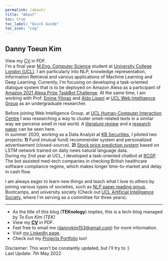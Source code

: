 ```yaml
---
permalink: /about/
title: "About"
toc: true
toc_label: "Quick Guide"
toc_icon: "cog"
--- 
```


## Danny Toeun Kim
View my [CV](/assets/CV.pdf) in PDF.  
I'm a final year [M.Eng. Computer Science](https://www.ucl.ac.uk/computer-science/study/undergraduate/computer-science-meng) student 
at [University College London (UCL)](https://www.ucl.ac.uk).
I am particularly into NLP, knowledge representation, Information Retrieval 
and various applications of Machine Learning and Deep Learning.
Currently, I'm focusing on developing a task-oriented dialogue system that is to be deployed on Amazon Alexa
as a participant of [Amazon 2021 Alexa Prize TaskBot Challenge](https://developer.amazon.com/alexaprize).
At the same time, I am working with Prof. [Emine Yilmaz](https://sites.google.com/site/emineyilmaz/) and [Aldo Lipani](https://aldolipani.com) 
at [UCL Web Intelligence Group](http://wi.cs.ucl.ac.uk) as an undergraduate researcher.

Before joining Web Intelligence Group, at [UCL Human-Computer Interaction Centre](https://uclic.ucl.ac.uk) 
I was researching a way to cluster smell-related texts in a similar way we perceive smell in real world.
A [literature review](https://github.com/kimdanny/Olfactory-NLP/blob/main/An%20NLP%20approach%20to%20classify%20smell%20experiences.pdf) 
and a [research paper](https://github.com/kimdanny/Olfactory-NLP/blob/main/Exploring_the_potential_of_automating_the_process_of_clustering_smell_stories.pdf) can be seen here.  
In summer 2020, working as a Data Analyst at [KB Securities](https://www.kbsec.com/go.able?linkcd=m50030032), 
I piloted two projects: **1)** Fund (mutual fund) recommender system and personalized advertisement (closed-source). **2)** [Stock price prediction system](https://github.com/kimdanny/Quant)
based on LSTM network trained on daily news natural language data.  
During my 2nd year at UCL, I developed a task-oriented chatbot at [RCGP](https://www.rcgp.org.uk).
The bot assisted med-tech companies in checking 
British healthcare software compliance regime, which makes longer time-to-market and delay in cash flow.  

I am always eager to learn new things and teach what I love to others by joining various types of societies, 
such as [NLP paper reading group](https://github.com/jiphyeonjeon/season2), Bootcamps, and university society 
(Check out [UCL Artificial Intelligence Society](https://github.com/UCLAIS), where I'm serving as a committee for three years).


<!-- ### Education
* **University College London (UCL-CS'22)**  
  **MEng. Computer Science**  
  First-Class Honours  
  *Sep 2018 - Jun 2022(expected) / London, UK*
  
  **Societies**
  - Developer Relations (19/20) and Head of Tutorials (20/21) at UCL Artificial Intelligence Society
  - Member of UCL Technology Society
  - Member of UCL Engineering Society (Joined Drone Project)
  - Member of UCL Data Science Society
  
* **University Preparatory Certificate for Science and Engineering (UPCSE)**  
  **Graduate with Distinction**  
  *Sep 2017 - June 2018 / UCL Institute of Education, London, UK*  
  One year intensive A-Level equivalent course for Science and Engineering field.  
  Studied Advanced Mathematics and Biology for elective modules.


### Relevant Experience / Work
* **Amazon Alexa Prize TaskBot Challenge**  
  *May 2021 - Present / London, UK / @ UCL WI Group & Amazon*
  
* **Undergrad Researcher**  
  *May 2021 - Present / London, UK / @ UCL WI Group*

* **Machine Learning Bootcamp**  
  *October 2020 - Jan 2021 / Seoul, South Korea / @ Google Developers*

* **CS Dept. Transition Mentor**  
  *September 2020 - May 2021 / London, UK / @ UCL*
  
* **Summer Data Analyst**  
  *June 2020 - August 2020 / Seoul, South Korea / @ KB Securities (KB 증권)*

* **Head of Tutorials**  
  *March 2020 - Sep 2021 / London, UK / @ UCL Artificial Intelligence Society*

* **Chatbot Developer**  
  *September 2019 - April 2020 / London, UK / @ Royal College of General Practitioners*

* **Developer Relations**  
  *October 2019 - March 2020 / London, UK / @ UCL Artificial Intelligence Society*

* **Artificial Intelligence Bootcamp**  
  *June 2019 - Sep 2019 / Seoul, South Korea*  
  *@ Korea Advanced Institute of Science and Technology (KAIST)*  
  
* **Invited Participant at Bank of America Merrill Lynch**  
  *October 2018 / London, UK / @ UCL & BoA UK*  

* **Google Technical Workshop**  
  *October 2018 / London, UK / @ UCL & Google UK*  


### Teaching Experience
* **Teaching**  
  *UCL AI Society ML tutorial series*  
  Detailed schedule and links can be found [here](https://github.com/UCLAIS/Machine-Learning-Tutorials) 
  
* **Teaching Assistant**  
  *UCL AI Society python tutorials; [(source code)](https://github.com/UCLAIS/Python-Tutorials)*   
  Python tutorial 1: Build your own calculator (15th Nov 2019)  
  Python tutorial 2: Build your own dice roller game (29th Nov 2019)  
  Python tutorial 3: Build your own Twitter feed scraper (6th Dec 2019)  


### Stacks
* **Languages**    
    Python, Java, C, R, SQL, Haskell
* **ML Frameworks and libraries**  
    TensorFlow 2.0, Keras, Pytorch, Scikit-learn
* **OS**  
    Any UNIX-based systems
* **Tools / Platforms**  
    Git/GitHub, Docker, AWS, GCP

-->
--- 

- As the title of this blog (**TEKnology**) implies, this is a tech-blog managed by *To Eun Kim (TEK)* 
- View my **[CV](/assets/CV.pdf)** in PDF.
- Feel free to email me ([dannykim153@gmail.com](mailto:dannykim153@gmail.com)) for more information.  
- Visit [my LinkedIn page](https://www.linkedin.com/in/danny-toeun-kim/).
- Check out my [Projects Portfolio](https://kimdanny.github.io/portfolio/) too!

Disclaimer: This won't be constantly updated, but I'll try to :)  
Last Update: 7th May 2022
